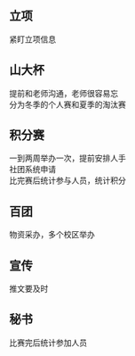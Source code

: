 ## 立项
紧盯立项信息
## 山大杯
提前和老师沟通，老师很容易忘  
分为冬季的个人赛和夏季的淘汰赛
## 积分赛
一到两周举办一次，提前安排人手  
社团系统申请  
比完赛后统计参与人员，统计积分
## 百团
物资采办，多个校区举办
## 宣传
推文要及时
## 秘书
比赛完后统计参加人员

